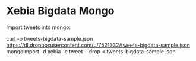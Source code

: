 Xebia Bigdata Mongo
==============

Import tweets into mongo:

curl -o tweets-bigdata-sample.json https://dl.dropboxusercontent.com/u/7521332/tweets-bigdata-sample.json
mongoimport -d xebia -c tweet --drop < tweets-bigdata-sample.json